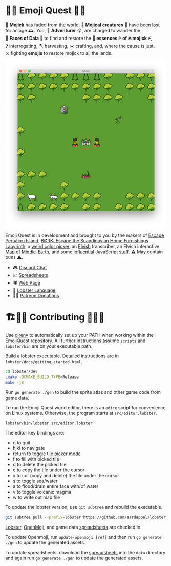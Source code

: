 
# 🧙‍♀️ Emoji Quest 🧝‍♂️

<nobr>🌈 <b>Mojick</b></nobr> has faded from the world.
<nobr>🐉 <b>Mojical creatures</b> 🦄</nobr> have been lost for an <nobr>age 🕰</nobr>.
You, <nobr>😬 <b>Adventurer</b> 😲</nobr>, are charged to wander the
<nobr>🎲 <b>Faces of Daia</b> 🎲</nobr> to find and restore the
<nobr><b>💨 essences 💦 of 🔥 mojick ⚡️</b></nobr>,
<nobr>❓ interrogating</nobr>,
<nobr>🪓 harvesting</nobr>,
<nobr>✂️ crafting</nobr>, and,
where the cause is just,
<nobr>⚔️ fighting</nobr>
<b>emojis</b> to restore mojick to all the lands.

![Editor Preview](editor.png)

Emoji Quest is in development and brought to you by the makers of [Escape
Peruácru Island][peruacru], [BØRK: Escape the Scandinavian Home Furnishings
Labyrinth][bork], a [weird color picker][color], an [Elvish][elvish]
transcriber, an Elvish interactive [Map of Middle-Earth][elfmap], and some
[influential][q] JavaScript [stuff][commonjs].
⚠️&nbsp;May contain puns&nbsp;⚠️.

* 🎮 [Discord Chat][discord]
* 📈 [Spreadsheets][spreadsheets]
* 🕷 [Web Page][web]
* 🦞 [Lobster Language][lobster]
* 🧛‍♂️ [Patreon Donations][patreon]

# 🏗👷‍♀️ Contributing 👷‍♂️🚧

Use [direnv](https://direnv.net/) to automatically set up your PATH when
working within the EmojiQuest repository.
All further instructions assume `scripts` and `lobster/bin` are on your
executable path.

Build a lobster executable.
Detailed instructions are in `lobster/docs/getting_started.html`.

```sh
cd lobster/dev
cmake -DCMAKE_BUILD_TYPE=Release
make -j8
```

Run `go generate ./gen` to build the sprite atlas and other game code from game
data.

To run the Emoji Quest world editor, there is an `edice` script for
convenience on Linux systems.
Otherwise, the program starts at `src/editor.lobster`.

```sh
lobster/bin/lobster src/editor.lobster
```

The editor key bindings are:

* q to quit
* hjkl to navigate
* return to toggle tile picker mode
* f to fill with picked tile
* d to delete the picked tile
* c to copy the tile under the cursor
* x to cut (copy and delete) the tile under the cursor
* s to toggle sea/water
* a to flood/drain entire face with/of water
* v to toggle volcanic magma
* w to write out map file

To update the lobster version, use `git subtree` and rebuild the executable.

```sh
git subtree pull --prefix=lobster https://github.com/aardappel/lobster master
```

[Lobster][lobster], [OpenMoji][openmoji], and game data [spreadsheets] are
checked in.

To update Openmoji, run `update-openmoji [ref]` and then run `go generate
./gen` to update the generated assets.

To update spreadsheets, download the [spreadsheets] into the `data` directory
and again run `go generate ./gen` to update the generated assets.

  [peruacru]: https://peruacru.then.land
  [bork]: http://børk.com
  [color]: http://color.codi.sh
  [elvish]: https://tengwar.3rin.gs
  [elfmap]: http://3rin.gs
  [q]: https://www.npmjs.com/package/q
  [commonjs]: http://wiki.commonjs.org/wiki/Modules/1.1

  [discord]: https://discordapp.com/channels/692076552514699426/692076553017884723
  [spreadsheets]: https://docs.google.com/spreadsheets/d/1U8JJM-g7Br0ePrjH7kg7tJ3N2eb0Mab2y5GDiJo1Tx8/edit#gid=97282066
  [web]: https://github.com/borkshop/emojiquest.app
  [lobster]: http://strlen.com/lobster/
  [patreon]: https://www.patreon.com/kriskowal
  [openmoji]: https://openmoji.org
